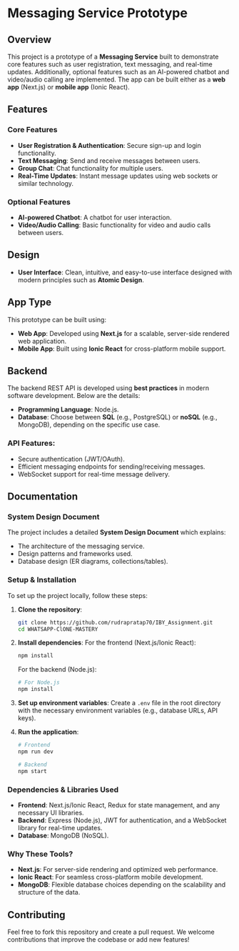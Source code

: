 # Messaging Service Prototype

## Overview
This project is a prototype of a **Messaging Service** built to demonstrate core features such as user registration, text messaging, and real-time updates. Additionally, optional features such as an AI-powered chatbot and video/audio calling are implemented. The app can be built either as a **web app** (Next.js) or **mobile app** (Ionic React).

## Features

### Core Features
- **User Registration & Authentication**: Secure sign-up and login functionality.
- **Text Messaging**: Send and receive messages between users.
- **Group Chat**: Chat functionality for multiple users.
- **Real-Time Updates**: Instant message updates using web sockets or similar technology.

### Optional Features
- **AI-powered Chatbot**: A chatbot for user interaction.
- **Video/Audio Calling**: Basic functionality for video and audio calls between users.

## Design
- **User Interface**: Clean, intuitive, and easy-to-use interface designed with modern principles such as **Atomic Design**.
  
## App Type
This prototype can be built using:
- **Web App**: Developed using **Next.js** for a scalable, server-side rendered web application.
- **Mobile App**: Built using **Ionic React** for cross-platform mobile support.

## Backend
The backend REST API is developed using **best practices** in modern software development. Below are the details:
- **Programming Language**: Node.js.
- **Database**: Choose between **SQL** (e.g., PostgreSQL) or **noSQL** (e.g., MongoDB), depending on the specific use case.

### API Features:
- Secure authentication (JWT/OAuth).
- Efficient messaging endpoints for sending/receiving messages.
- WebSocket support for real-time message delivery.

## Documentation

### System Design Document
The project includes a detailed **System Design Document** which explains:
- The architecture of the messaging service.
- Design patterns and frameworks used.
- Database design (ER diagrams, collections/tables).
  
### Setup & Installation
To set up the project locally, follow these steps:

1. **Clone the repository**:
    ```bash
    git clone https://github.com/rudrapratap70/IBY_Assignment.git
    cd WHATSAPP-ClONE-MASTERY
    ```

2. **Install dependencies**:
    For the frontend (Next.js/Ionic React):
    ```bash
    npm install
    ```

    For the backend (Node.js):
    ```bash
    # For Node.js
    npm install
    ```

3. **Set up environment variables**:
    Create a `.env` file in the root directory with the necessary environment variables (e.g., database URLs, API keys).

4. **Run the application**:
    ```bash
    # Frontend
    npm run dev
    
    # Backend
    npm start 
    ```

### Dependencies & Libraries Used
- **Frontend**: Next.js/Ionic React, Redux for state management, and any necessary UI libraries.
- **Backend**: Express (Node.js), JWT for authentication, and a WebSocket library for real-time updates.
- **Database**: MongoDB (NoSQL).

### Why These Tools?
- **Next.js**: For server-side rendering and optimized web performance.
- **Ionic React**: For seamless cross-platform mobile development.
- **MongoDB**: Flexible database choices depending on the scalability and structure of the data.

## Contributing
Feel free to fork this repository and create a pull request. We welcome contributions that improve the codebase or add new features!

